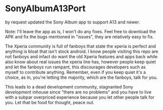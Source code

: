 # SonyAlbumA13Port
by request updated the Sony Album app to support A13 and newer. 

Note: I'll leave the app as is, I won't do any fixes. Feel free to download the APK and fix the bugs mentioned in "issues", they are relatively easy to fix. 

The Xperia community is full of fanboys that state the xperia is perfect and anything is bloat that isn't stock android. 
I know people visiting this repo are not fanboys and infact do want the old Xperia features and apps back while also know about real issues the xperia line has, however people keep quiet and let the fanboys run rampant, this discourages developers such as myself to contribute anything. Remember, even if you keep quiet it's a choice, as in, you're letting the majority, which are the fanboys, talk for you. 

This leads to a dead development community, stagnanted Sony development inhouse since "there are no problems" and you have to live with a subpar overpriced experience because you let other people talk for you. Let that be food for thought, peace out. 

